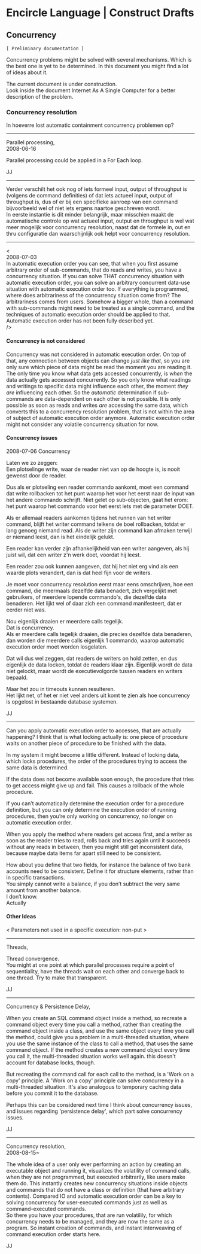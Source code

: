 ﻿Encircle Language | Construct Drafts
====================================

Concurrency
-----------

`[ Preliminary documentation ]`

Concurrency problems might be solved with several mechanisms. Which is the best one is yet to be determined. In this document you might find a lot of ideas about it.

The current document is under construction.  
Look inside the document Internet As A Single Computer for a better description of the problem.

### Concurrency resolution

In hoeverre lost automatic containment concurrency problemen op?

-----

Parallel processing,  
2008-06-16

Parallel processing could be applied in a For Each loop.

JJ

-----

Verder verschilt het ook nog of iets formeel input, output of throughput is (volgens de command definities) of dat iets actueel input, output of throughput is, dus of er bij een specifieke aanroep van een command bijvoorbeeld wel of niet iets ergens naartoe geschreven wordt.  
In eerste instantie is dit minder belangrijk, maar misschien maakt de automatische controle op wat actueel input, output en throughput is wel wat meer mogelijk voor concurrency resolution, naast dat de formele in, out en thru configuratie dan waarschijnlijk ook helpt voor concurrency resolution.

-----

<  
2008-07-03  
In automatic execution order you can see, that when you first assume arbitrary order of sub-commands, that do reads and writes, you have a concurrency situation. If you can solve THAT concurrency situation with automatic execution order, you can solve an arbitrary concurrent data-use situation with automatic execution order too. If everything is programmed, where does arbitrariness of the concurrency situation come from? The arbitrariness comes from users. Somehow a bigger whole, than a command with sub-commands might need to be treated as a single command, and the techniques of automatic execution order should be applied to that. Automatic execution order has not been fully described yet.  
/>

#### Concurrency is not considered

Concurrency was not considered in automatic execution order. On top of that, any connection between objects can change *just like that*, so you are only sure which piece of data might be read the moment you are reading it. The only time you know what data gets accessed concurrently, is *when* the data actually gets accessed concurrently. So you only know what readings and writings to specific data might influence each other, the moment *they are* influencing each other. So the *automatic* determination if sub-commands are data-dependent on each other is not possible. It is only possible as soon as reads and writes *are* accessing the same data, which converts this to a concurrency resolution problem, that is not within the area of subject of automatic execution order anymore. Automatic execution order might not consider any volatile concurrency situation for now.

#### Concurrency issues

2008-07-06 Concurrency

Laten we zo zeggen:  
Een plotselinge write, waar de reader niet van op de hoogte is, is nooit gewenst door de reader.

Dus als er plotseling een reader commando aankomt, moet een command dat write rollbacken tot het punt waarop het voor het eerst naar de input van het  andere commando schrijft. Niet gelet op sub-objecten, gaat het erom: het punt waarop het commando voor het eerst iets met de parameter DOET.

Als er allemaal readers aankomen tijdens het runnen van het writer command, blijft het writer command telkens de boel rollbacken, totdat er lang genoeg niemand read. Als de writer zijn command kan afmaken terwijl er niemand leest, dan is het eindelijk gelukt.

Een reader kan verder zijn afhankelijkheid van een writer aangeven, als hij juist wil, dat een writer z'n werk doet, voordat hij leest.

Een reader zou ook kunnen aangeven, dat hij het niet erg vind als een waarde plots verandert, dan is dat heel fijn voor de writers.

Je moet voor concurrency resolution eerst maar eens omschrijven, hoe een command, die meermaals dezelfde data benadert, zich vergelijkt met gebruikers, of meerdere lopende commando's, die dezelfde data benaderen. Het lijkt wel of daar zich een command manifesteert, dat er eerder niet was.

Nou eigenlijk draaien er meerdere calls tegelijk.  
Dat is concurrency.  
Als er meerdere calls tegelijk draaien, die precies dezelfde data benaderen, dan worden die meerdere calls eigenlijk 1 commando, waarop automatic execution order moet worden losgelaten.

Dat wil dus wel zeggen, dat readers de writers on hold zetten, en dus eigenlijk de data locken, totdat de readers klaar zijn. Eigenlijk wordt de data niet gelockt, maar wordt de executievolgorde tussen readers en writers bepaald.

Maar het zou in timeouts kunnen resulteren.  
Het lijkt net, of het er niet veel anders uit komt te zien als hoe concurrency is opgelost in bestaande database systemen.

JJ

-----

Can you apply automatic execution order to accesses, that are actually happening? I think that is what locking actually is: one piece of procedure waits on another piece of procedure to be finished with the data.

In my system it might become a little different. Instead of locking data, which locks procedures, the order of the procedures trying to access the same data is determined. 

If the data does not become available soon enough, the procedure that tries to get access might give up and fail. This causes a rollback of the whole procedure.

If you can’t automatically determine the execution order for a procedure definition, but you can only determine the execution order of running procedures, then you’re only working on concurrency, no longer on automatic execution order.

When you apply the method where readers get access first, and a writer as soon as the reader tries to read, rolls back and tries again until it succeeds without any reads in between, then you might still get inconsistent data, because maybe data items far apart still need to be consistent.

How about you define that two fields, for instance the balance of two bank accounts need to be consistent. Define it for structure elements, rather than in specific transactions.  
You simply cannot write a balance, if you don’t subtract the very same amount from another balance.  
I don’t know.  
Actually

#### Other Ideas

< Parameters not used in a specific execution: non-put >

-----

Threads,

Thread convergence.  
You might at one point at which parallel processes require a point of sequentiality, have the threads wait on each other and converge back to one thread. Try to make that transparent.

JJ

-----

Concurrency & Persistence Delay,

When you create an SQL command object inside a method, so recreate a command object every time you call a method, rather than creating the command object inside a class, and use the same object every time you call the method, could give you a problem in a multi-threaded situation, where you use the same instance of the class to call a method, that uses the same command object. If the method creates a new command object every time you call it, the multi-threaded situation works well again. this doesn't account for database locks, though.

But recreating the command call for each call to the method, is a 'Work on a copy' principle. A 'Work on a copy' principle can solve concurrency in a multi-threaded situation. It's also analogous to temporary caching data before you commit it to the database.

Perhaps this can be considered next time I think about concurrency issues, and issues regarding 'persistence delay', which part solve concurrency issues.

JJ

-----

Concurrency resolution,  
2008-08-15~

The whole idea of a user only ever performing an action by creating an executable object and running it, visualizes the volatility of command calls, when they are not programmed, but executed arbitrarily, like users make them do. This instantly creates new concurrency situations inside objects and commands that do not have a class or definition (that have arbitrary contents). Compared IO and automatic execution order can be a key to solving concurrency for user-executed commands just as well as command-executed commands.  
So there you have your procedures, that are run volatilily, for which concurrency needs to be managed, and they are now the same as a program. So instant creation of commands, and instant interweaving of command execution order starts here.

JJ
